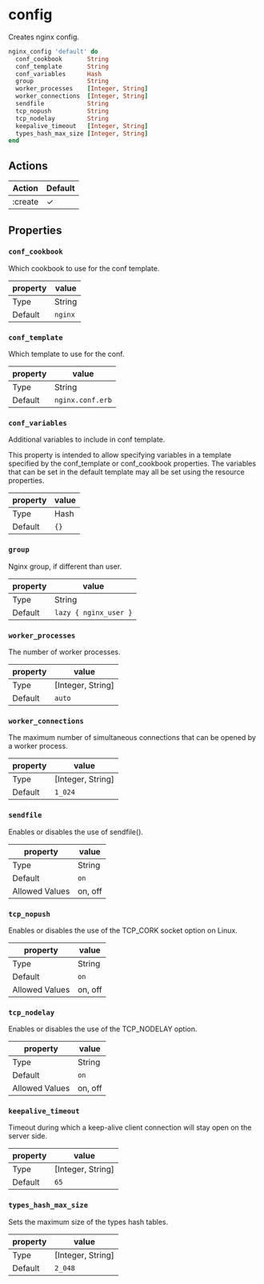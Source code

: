 # config

Creates nginx config.

```ruby
nginx_config 'default' do
  conf_cookbook       String
  conf_template       String
  conf_variables      Hash
  group               String
  worker_processes    [Integer, String]
  worker_connections  [Integer, String]
  sendfile            String
  tcp_nopush          String
  tcp_nodelay         String
  keepalive_timeout   [Integer, String]
  types_hash_max_size [Integer, String]
end
```

## Actions

| Action  | Default  |
| ------- | -------- |
| :create | &#x2713; |

## Properties

### `conf_cookbook`

Which cookbook to use for the conf template.

| property       | value         |
| -------------- | ------------- |
| Type           | String        |
| Default        | `nginx`       |

### `conf_template`

Which template to use for the conf.

| property       | value            |
| -------------- | ---------------- |
| Type           | String           |
| Default        | `nginx.conf.erb` |

### `conf_variables`

Additional variables to include in conf template.

This property is intended to allow specifying variables in
a template specified by the conf_template or conf_cookbook
properties. The variables that can be set in the default
template may all be set using the resource properties.

| property       | value |
| -------------- | ----- |
| Type           | Hash  |
| Default        | `{}`  |

### `group`

Nginx group, if different than user.

| property       | value                 |
| -------------- | --------------------- |
| Type           | String                |
| Default        | `lazy { nginx_user }` |

### `worker_processes`

The number of worker processes.

| property       | value             |
| -------------- | ----------------- |
| Type           | [Integer, String] |
| Default        | `auto`            |

### `worker_connections`

The maximum number of simultaneous connections that can be opened by a worker process.

| property       | value             |
| -------------- | ----------------- |
| Type           | [Integer, String] |
| Default        | `1_024`           |

### `sendfile`

Enables or disables the use of sendfile().

| property       | value   |
| -------------- | ------- |
| Type           | String  |
| Default        | `on`    |
| Allowed Values | on, off |

### `tcp_nopush`

Enables or disables the use of the TCP_CORK socket option on Linux.

| property       | value   |
| -------------- | ------- |
| Type           | String  |
| Default        | `on`    |
| Allowed Values | on, off |

### `tcp_nodelay`

Enables or disables the use of the TCP_NODELAY option.

| property       | value   |
| -------------- | ------- |
| Type           | String  |
| Default        | `on`    |
| Allowed Values | on, off |

### `keepalive_timeout`

Timeout during which a keep-alive client connection will stay open on the server side.

| property       | value             |
| -------------- | ----------------- |
| Type           | [Integer, String] |
| Default        | `65`              |

### `types_hash_max_size`

Sets the maximum size of the types hash tables.

| property       | value             |
| -------------- | ----------------- |
| Type           | [Integer, String] |
| Default        | `2_048`           |
